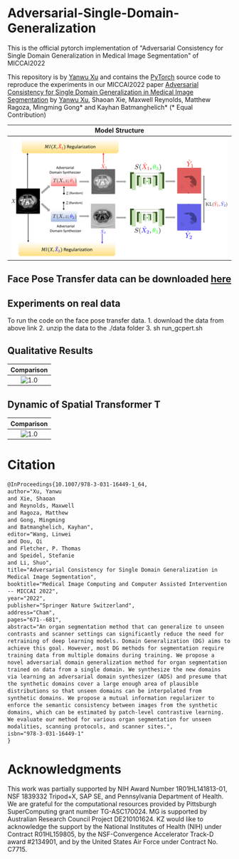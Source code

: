# Adversarial-Single-Domain-Generalization
This is the official pytorch implementation of "Adversarial Consistency for Single Domain Generalization in Medical Image Segmentation" of MICCAI2022

This repository is by [Yanwu Xu](http://xuyanwu.github.io)
and contains the [PyTorch](https://pytorch.org) source code to
reproduce the experiments in our MICCAI2022 paper [Adversarial Consistency for Single Domain Generalization in Medical Image Segmentation](https://arxiv.org/pdf/2206.13737.pdf) by [Yanwu Xu](http://xuyanwu.github.io), Shaoan Xie, Maxwell Reynolds, Matthew Ragoza, Mingming Gong* and Kayhan Batmanghelich* (* Equal Contribution)

| Model Structure |
:-------------------------:|
![0.7](figures/model_v2-1.png)  |

## Face Pose Transfer data can be downloaded [here](https://drive.google.com/file/d/1AUoRl0_suTIunTTJ5jor8poUmkoKfxMb/view?usp=sharing)

## Experiments on real data

To run the code on the face pose transfer data. 1. download the data from above link 2. unzip the data to the ./data folder 3. sh run_gcpert.sh

## Qualitative Results
| Comparison |
:-------------------------:|
![1.0](figure/qualitative.png)  |

## Dynamic of Spatial Transformer T
| Comparison |
:-------------------------:|
![1.0](figure/face_epoch.png)  |

# Citation

```
@InProceedings{10.1007/978-3-031-16449-1_64,
author="Xu, Yanwu
and Xie, Shaoan
and Reynolds, Maxwell
and Ragoza, Matthew
and Gong, Mingming
and Batmanghelich, Kayhan",
editor="Wang, Linwei
and Dou, Qi
and Fletcher, P. Thomas
and Speidel, Stefanie
and Li, Shuo",
title="Adversarial Consistency for Single Domain Generalization in Medical Image Segmentation",
booktitle="Medical Image Computing and Computer Assisted Intervention -- MICCAI 2022",
year="2022",
publisher="Springer Nature Switzerland",
address="Cham",
pages="671--681",
abstract="An organ segmentation method that can generalize to unseen contrasts and scanner settings can significantly reduce the need for retraining of deep learning models. Domain Generalization (DG) aims to achieve this goal. However, most DG methods for segmentation require training data from multiple domains during training. We propose a novel adversarial domain generalization method for organ segmentation trained on data from a single domain. We synthesize the new domains via learning an adversarial domain synthesizer (ADS) and presume that the synthetic domains cover a large enough area of plausible distributions so that unseen domains can be interpolated from synthetic domains. We propose a mutual information regularizer to enforce the semantic consistency between images from the synthetic domains, which can be estimated by patch-level contrastive learning. We evaluate our method for various organ segmentation for unseen modalities, scanning protocols, and scanner sites.",
isbn="978-3-031-16449-1"
}
```

# Acknowledgments

This work was partially supported by NIH Award Number 1R01HL141813-01, NSF 1839332 Tripod+X, SAP SE, and Pennsylvania Department of Health. We are grateful for the computational resources provided by Pittsburgh SuperComputing grant number TG-ASC170024. MG is supported by Australian Research Council Project DE210101624. KZ would like to acknowledge the support by the National Institutes of Health (NIH) under Contract R01HL159805, by the NSF-Convergence Accelerator Track-D award #2134901, and by the United States Air Force under Contract No. C7715.
